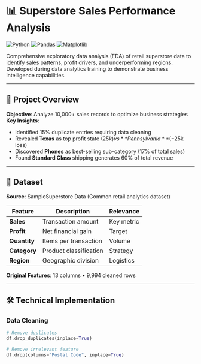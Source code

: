 # 📊 Superstore Sales Performance Analysis

![Python](https://img.shields.io/badge/Python-3.8%2B-blue)
![Pandas](https://img.shields.io/badge/Pandas-1.5%2B-orange)
![Matplotlib](https://img.shields.io/badge/Matplotlib-3.7%2B-green)

Comprehensive exploratory data analysis (EDA) of retail superstore data to identify sales patterns, profit drivers, and underperforming regions. Developed during data analytics training to demonstrate business intelligence capabilities.

---

## 📌 Project Overview
**Objective**: Analyze 10,000+ sales records to optimize business strategies  
**Key Insights**:
- Identified 15% duplicate entries requiring data cleaning
- Revealed **Texas** as top profit state ($25k) vs **Pennsylvania** (-$25k loss)
- Discovered **Phones** as best-selling sub-category (17% of total sales)
- Found **Standard Class** shipping generates 60% of total revenue

---

## 📂 Dataset
**Source**: SampleSuperstore Data (Common retail analytics dataset)  

| Feature        | Description                     | Relevance |
|----------------|---------------------------------|-----------|
| **Sales**      | Transaction amount             | Key metric|
| **Profit**     | Net financial gain             | Target    |
| **Quantity**   | Items per transaction          | Volume    |
| **Category**   | Product classification         | Strategy  |
| **Region**     | Geographic division            | Logistics |

**Original Features**: 13 columns • 9,994 cleaned rows

---

## 🛠️ Technical Implementation

### Data Cleaning
```python
# Remove duplicates
df.drop_duplicates(inplace=True)

# Remove irrelevant feature
df.drop(columns="Postal Code", inplace=True)
